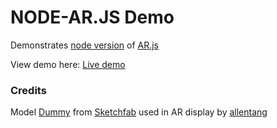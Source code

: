 # NODE-AR.JS Demo

Demonstrates [node version](http://npm.im/node-ar.js) of [AR.js](https://github.com/jeromeetienne/ar.js)

View demo here: [Live demo](https://josephrexme.github.io/node-ar-example)

### Credits
Model [Dummy](https://sketchfab.com/models/309fcab7f25f4f45b92571102057a289) from [Sketchfab](https://sketchfab.com) used in AR display by [allentang](https://sketchfab.com/allentang)
